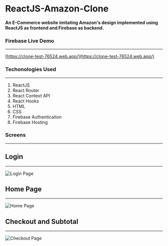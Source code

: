 # ReactJS-Amazon-Clone
**An E-Commerce website imitating Amazon's design implemented using ReactJS as frontend and Firebase as backend.**

### Firebase Live Demo
---
[https://clone-test-76524.web.app/](https://clone-test-76524.web.app/)

### Techonologies Used
---
1. ReactJS
2. React Router
3. React Context API
4. React Hooks
5. HTML
6. CSS
7. Firebase Authentication
8. Firebase Hosting

### Screens
---

## Login
---
![Login Page](https://clone-test-76524.web.app/screens/login.png)

## Home Page
---
![Home Page](https://clone-test-76524.web.app/screens/home.png)

## Checkout and Subtotal
---
![Checkout Page](https://clone-test-76524.web.app/screens/checkout.png)
